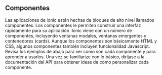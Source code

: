 Componentes
-----------

Las aplicaciones de Ionic están hechas de bloques de alto nivel llamados componentes. Los componentes le permiten construir una interfaz rápidamente para su aplicación. Ionic viene con un número de componentes, incluyendo ventanas modales, ventanas emergentes y contenedores (cards). Aunque los componentes son básicamente HTML y CSS, algunos componentes también incluyen funcionalidad Javascript. Revisa los ejemplos de abajo para ver como son cada componente y para aprender a usarlos. Una vez se familiarize con lo básico, diríjase a la documentación del API para obtener ideas de como personalizar cada componente.